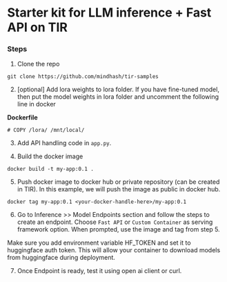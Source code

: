 # Starter kit for LLM inference + Fast API on TIR

### Steps
1. Clone the repo 
```
git clone https://github.com/mindhash/tir-samples
```

2. [optional] Add lora weights to lora folder. If you have fine-tuned model, then put the model weights in lora folder and uncomment the following line in docker 

**Dockerfile**

```
# COPY /lora/ /mnt/local/
```

3. Add API handling code in `app.py`. 

4. Build the docker image 

```
docker build -t my-app:0.1 . 
```

5. Push docker image to docker hub or private repository (can be created in TIR). In this example, we will push the image as public in docker hub.

```
docker tag my-app:0.1 <your-docker-handle-here>/my-app:0.1

```

6. Go to Inference >> Model Endpoints section and follow the steps to create an endpoint. Choose `Fast API` or `Custom Container` as serving framework option. When prompted, use the image and tag from step 5.  

Make sure you add environment variable HF_TOKEN  and set it to huggingface auth token. This will allow your container to download models from huggingface during deployment. 

7. Once Endpoint is ready, test it using open ai client or curl. 